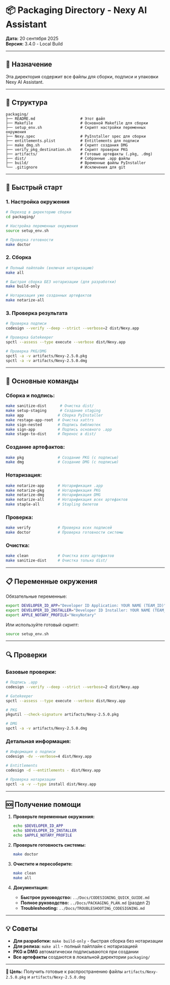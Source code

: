 # 📦 Packaging Directory - Nexy AI Assistant

**Дата:** 20 сентября 2025  
**Версия:** 3.4.0 - Local Build

---

## 🎯 Назначение

Эта директория содержит все файлы для сборки, подписи и упаковки Nexy AI Assistant.

---

## 📁 Структура

```
packaging/
├── README.md                    # Этот файл
├── Makefile                     # Основной Makefile для сборки
├── setup_env.sh                 # Скрипт настройки переменных окружения
├── Nexy.spec                    # PyInstaller spec для сборки
├── entitlements.plist           # Entitlements для подписи
├── make_dmg.sh                  # Скрипт создания DMG
├── verify_pkg_destination.sh    # Скрипт проверки PKG
├── artifacts/                   # Готовые артефакты (.pkg, .dmg)
├── dist/                        # Собранные .app файлы
├── build/                       # Временные файлы PyInstaller
└── .gitignore                   # Исключения для git
```

---

## 🚀 Быстрый старт

### 1. Настройка окружения
```bash
# Переход в директорию сборки
cd packaging/

# Настройка переменных окружения
source setup_env.sh

# Проверка готовности
make doctor
```

### 2. Сборка
```bash
# Полный пайплайн (включая нотаризацию)
make all

# Быстрая сборка БЕЗ нотаризации (для разработки)
make build-only

# Нотаризация уже созданных артефактов
make notarize-all
```

### 3. Проверка результата
```bash
# Проверка подписи
codesign --verify --deep --strict --verbose=2 dist/Nexy.app

# Проверка Gatekeeper
spctl --assess --type execute --verbose dist/Nexy.app

# Проверка PKG/DMG
spctl -a -v artifacts/Nexy-2.5.0.pkg
spctl -a -v artifacts/Nexy-2.5.0.dmg
```

---

## 🔧 Основные команды

### Сборка и подпись:
```bash
make sanitize-dist      # Очистка dist/
make setup-staging      # Создание staging
make app               # Сборка PyInstaller
make restage-app-root  # Очистка xattrs
make sign-nested       # Подпись библиотек
make sign-app          # Подпись основного .app
make stage-to-dist     # Перенос в dist/
```

### Создание артефактов:
```bash
make pkg               # Создание PKG (с подписью)
make dmg               # Создание DMG (с подписью)
```

### Нотаризация:
```bash
make notarize-app      # Нотарификация .app
make notarize-pkg      # Нотарификация PKG
make notarize-dmg      # Нотарификация DMG
make notarize-all      # Нотарификация всех артефактов
make staple-all        # Stapling билетов
```

### Проверка:
```bash
make verify            # Проверка всех подписей
make doctor            # Проверка готовности системы
```

### Очистка:
```bash
make clean             # Очистка всех артефактов
make sanitize-dist     # Очистка только dist/
```

---

## 📋 Переменные окружения

Обязательные переменные:
```bash
export DEVELOPER_ID_APP="Developer ID Application: YOUR NAME (TEAM_ID)"
export DEVELOPER_ID_INSTALLER="Developer ID Installer: YOUR NAME (TEAM_ID)"
export APPLE_NOTARY_PROFILE="NexyNotary"
```

Или используйте готовый скрипт:
```bash
source setup_env.sh
```

---

## 🔍 Проверки

### Базовые проверки:
```bash
# Подпись .app
codesign --verify --deep --strict --verbose=2 dist/Nexy.app

# Gatekeeper
spctl --assess --type execute --verbose dist/Nexy.app

# PKG
pkgutil --check-signature artifacts/Nexy-2.5.0.pkg

# DMG
spctl -a -v artifacts/Nexy-2.5.0.dmg
```

### Детальная информация:
```bash
# Информация о подписи
codesign -dv --verbose=4 dist/Nexy.app

# Entitlements
codesign -d --entitlements - dist/Nexy.app

# Проверка нотаризации
spctl -a -v --type install dist/Nexy.app
```

---

## 🆘 Получение помощи

1. **Проверьте переменные окружения:**
   ```bash
   echo $DEVELOPER_ID_APP
   echo $DEVELOPER_ID_INSTALLER
   echo $APPLE_NOTARY_PROFILE
   ```

2. **Проверьте готовность системы:**
   ```bash
   make doctor
   ```

3. **Очистите и пересоберите:**
   ```bash
   make clean
   make all
   ```

4. **Документация:**
   - **Быстрое руководство:** `../Docs/CODESIGNING_QUICK_GUIDE.md`
   - **Полное руководство:** `../Docs/PACKAGING_PLAN.md` (раздел 2)
   - **Troubleshooting:** `../Docs/TROUBLESHOOTING_CODESIGNING.md`

---

## 💡 Советы

- **Для разработки:** `make build-only` - быстрая сборка без нотаризации
- **Для релиза:** `make all` - полный пайплайн с нотаризацией
- **PKG и DMG** автоматически подписываются при создании
- **Все артефакты** создаются в локальной директории `packaging/`

---

**🎯 Цель:** Получить готовые к распространению файлы `artifacts/Nexy-2.5.0.pkg` и `artifacts/Nexy-2.5.0.dmg`
